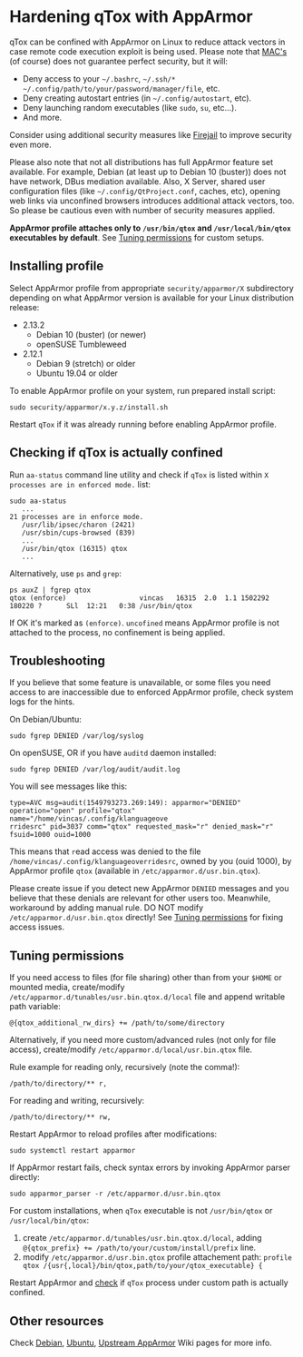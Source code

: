 # Hardening qTox with AppArmor

qTox can be confined with AppArmor on Linux to reduce attack vectors in case
remote code execution exploit is being used. Please note that [MAC's] (of
course) does not guarantee perfect security, but it will:
- Deny access to your `~/.bashrc`, `~/.ssh/*`
  `~/.config/path/to/your/password/manager/file`, etc.
- Deny creating autostart entries (in `~/.config/autostart`, etc).
- Deny launching random executables (like `sudo`, `su`, etc...).
- And more.

Consider using additional security measures like [Firejail] to improve security
even more.

Please also note that not all distributions has full AppArmor feature set
available. For example, Debian (at least up to Debian 10 (buster)) does not have
network, DBus mediation available. Also, X Server, shared user configuration
files (like `~/.config/QtProject.conf`, caches, etc), opening web links via
unconfined browsers introduces additional attack vectors, too. So please be
cautious even with number of security measures applied.

**AppArmor profile attaches only to `/usr/bin/qtox` and `/usr/local/bin/qtox`
executables by default**. See [Tuning permissions](#tuning-permissions) for
custom setups.

## Installing profile

Select AppArmor profile from appropriate `security/apparmor/X` subdirectory
depending on what AppArmor version is available for your Linux distribution
release:

- 2.13.2
  - Debian 10 (buster) (or newer)
  - openSUSE Tumbleweed
- 2.12.1
  - Debian 9 (stretch) or older
  - Ubuntu 19.04 or older

To enable AppArmor profile on your system, run prepared install script:

```
sudo security/apparmor/x.y.z/install.sh
```
Restart `qTox` if it was already running before enabling AppArmor profile.

## Checking if qTox is actually confined

Run `aa-status` command line utility and check if `qTox` is listed within `X
processes are in enforced mode.` list:
```
sudo aa-status
   ...
21 processes are in enforce mode.
   /usr/lib/ipsec/charon (2421)            
   /usr/sbin/cups-browsed (839)
   ...
   /usr/bin/qtox (16315) qtox
   ...
```

Alternatively, use `ps` and `grep`:

```
ps auxZ | fgrep qtox
qtox (enforce)                  vincas   16315  2.0  1.1 1502292 180220 ?      SLl  12:21   0:38 /usr/bin/qtox
```

If OK it's marked as `(enforce)`. `uncofined` means AppArmor profile is not
attached to the process, no confinement is being applied.

## Troubleshooting

If you believe that some feature is unavailable, or some files you need access
to are inaccessible due to enforced AppArmor profile, check system logs for the
hints.

On Debian/Ubuntu:

```
sudo fgrep DENIED /var/log/syslog
```

On openSUSE, OR if you have `auditd` daemon installed:
```
sudo fgrep DENIED /var/log/audit/audit.log
```

You will see messages like this:
```
type=AVC msg=audit(1549793273.269:149): apparmor="DENIED" operation="open" profile="qtox" name="/home/vincas/.config/klanguageove
rridesrc" pid=3037 comm="qtox" requested_mask="r" denied_mask="r" fsuid=1000 ouid=1000
```

This means that `r`ead access was denied to the file
`/home/vincas/.config/klanguageoverridesrc`, owned by you (ouid 1000), by
AppArmor profile `qtox` (available in `/etc/apparmor.d/usr.bin.qtox`).

Please create issue if you detect new AppArmor `DENIED` messages and you believe
that these denials are relevant for other users too. Meanwhile, workaround by
adding manual rule. DO NOT modify `/etc/apparmor.d/usr.bin.qtox` directly! See
[Tuning permissions](#tuning-permissions) for fixing access issues.

## Tuning permissions

If you need access to files (for file sharing) other than from your `$HOME` or
mounted media, create/modify `/etc/apparmor.d/tunables/usr.bin.qtox.d/local`
file and append writable path variable:

```
@{qtox_additional_rw_dirs} += /path/to/some/directory
```

Alternatively, if you need more custom/advanced rules (not only for file
access), create/modify `/etc/apparmor.d/local/usr.bin.qtox` file.

Rule example for reading only, recursively (note the comma!):

```
/path/to/directory/** r,
```

For reading and writing, recursively:
```
/path/to/directory/** rw,
```

Restart AppArmor to reload profiles after modifications:

```
sudo systemctl restart apparmor
```

If AppArmor restart fails, check syntax errors by invoking AppArmor parser
directly:

```
sudo apparmor_parser -r /etc/apparmor.d/usr.bin.qtox
```

For custom installations, when `qTox` executable is not `/usr/bin/qtox` or
`/usr/local/bin/qtox`:
1. create `/etc/apparmor.d/tunables/usr.bin.qtox.d/local`, adding
   `@{qtox_prefix} += /path/to/your/custom/install/prefix` line.
2. modify `/etc/apparmor.d/usr.bin.qtox` profile attachement path: `profile qtox
   /{usr{,local}/bin/qtox,path/to/your/qtox_executable} {`

Restart AppArmor and [check](#checking-if-qtox-is-actually-confined) if `qTox`
process under custom path is actually confined.

## Other resources

Check [Debian], [Ubuntu], [Upstream AppArmor] Wiki pages for more info.

[Debian]: https://wiki.debian.org/AppArmor
[Firejail]: https://firejail.wordpress.com
[MAC's]: https://en.wikipedia.org/wiki/Mandatory_access_control
[Ubuntu]: https://wiki.ubuntu.com/AppArmor
[Upstream AppArmor]: https://gitlab.com/apparmor/apparmor/wikis/home
